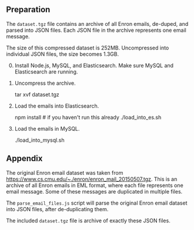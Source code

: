 ## Preparation

The `dataset.tgz` file contains an archive of all Enron emails, de-duped, and
parsed into JSON files. Each JSON file in the archive represents one email message.

The size of this compressed dataset is 252MB. Uncompressed into individual JSON files,
the size becomes 1.3GB.

0. Install Node.js, MySQL, and Elasticsearch. Make sure MySQL and Elasticsearch are running.

1. Uncompress the archive.

    tar xvf dataset.tgz

2. Load the emails into Elasticsearch.

    npm install   # if you haven't run this already
    ./load_into_es.sh

3. Load the emails in MySQL.

    ./load_into_mysql.sh

## Appendix

The original Enron email dataset was taken from https://www.cs.cmu.edu/~./enron/enron_mail_20150507.tgz.
This is an archive of all Enron emails in EML format, where each file represents one email message.
Some of these messages are duplicated in multiple files.

The `parse_email_files.js` script will parse the original Enron email dataset into
JSON files, after de-duplicating them.

The included `dataset.tgz` file is archive of exactly these JSON files.
